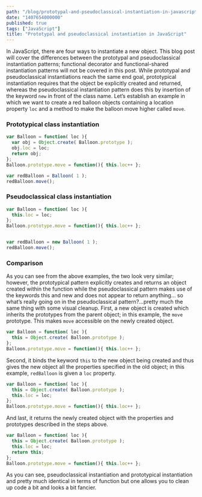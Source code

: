 ```yaml
---
path: "/blog/prototypal-and-pseudoclassical-instantiation-in-javascript"
date: "1407654000000"
published: true
tags: ["JavaScript"]
title: "Prototypal and pseudoclassical instantiation in JavaScript"
---
```


In JavaScript, there are four ways to instantiate a new object. This blog post will cover the differences between the prototypal and pseudoclassical instantiation patterns; functional decorator and functional-shared instantiation patterns will not be covered in this post. While prototypal and pseudoclassical instantiations reach the same end goal, prototypical instantiation requires that the object be explicitly created and returned, whereas the pseudoclassical instantiation pattern does this by insertion of the keyword `new` in front of the class name. Let’s establish an example in which we want to create a red balloon objects containing a location property `loc` and a method to make the balloon move higher called `move`.

### Prototypical class instantiation

```javascript
var Balloon = function( loc ){
  var obj = Object.create( Balloon.prototype );
  obj.loc = loc;
  return obj;
};
Balloon.prototype.move = function(){ this.loc++ };

var redBalloon = Balloon( 1 );
redBalloon.move();
```

### Pseudoclassical class instantiation

```javascript
var Balloon = function( loc ){
  this.loc = loc;
};
Balloon.prototype.move = function(){ this.loc++ };


var redBalloon = new Balloon( 1 );
redBalloon.move();
```

### Comparison
As you can see from the above examples, the two look very similar; however, the prototypical pattern explicitly creates and returns an object created within the function while the pseudoclassical pattern makes use of the keywords this and new and does not appear to return anything… so what’s really going on in the pseudoclassical pattern?…pretty much the same thing with some visual cleanup. First, a new object is created which inherits the prototypes from the parent object; in this example, the `move` prototype. This makes `move` accessible on the newly created object.

```javascript
var Balloon = function( loc ){
  this = Object.create( Balloon.prototype );
};
Balloon.prototype.move = function(){ this.loc++ };
```

Second, it binds the keyword `this` to the new object being created and thus gives the new object all the properties specified in the old object; in this example, `redBalloon` is given a `loc` property.

```javascript
var Balloon = function( loc ){
  this = Object.create( Balloon.prototype );
  this.loc = loc;
};
Balloon.prototype.move = function(){ this.loc++ };
```

And last, it returns the newly created object with the properties and prototypes described in the steps above.

```javascript
var Balloon = function( loc ){
  this = Object.create( Balloon.prototype );
  this.loc = loc;
  return this;
};
Balloon.prototype.move = function(){ this.loc++ };
```

As you can see, pseudoclassical instantiation and prototypical instantiation and pretty much identical in terms of function but one allows you to clean up code a bit and looks a bit fancier.


